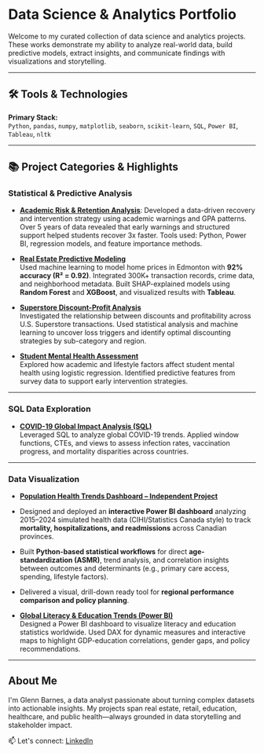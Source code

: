 # Data Science & Analytics Portfolio

Welcome to my curated collection of data science and analytics projects. These works demonstrate my ability to analyze real-world data, build predictive models, extract insights, and communicate findings with visualizations and storytelling.

---

## 🛠️ Tools & Technologies

**Primary Stack:**  
`Python`, `pandas`, `numpy`, `matplotlib`, `seaborn`, `scikit-learn`, `SQL`, `Power BI`, `Tableau`, `nltk`

---

## 📚 Project Categories & Highlights

### Statistical & Predictive Analysis
- [**Academic Risk & Retention Analysis**](https://github.com/glennybarnes/academic_risk-retention-analysis): Developed a data-driven recovery and intervention strategy using academic warnings and GPA patterns. Over 5 years of data revealed that early warnings and structured support helped students recover 3x faster. Tools used: Python, Power BI, regression models, and feature importance methods.

- [**Real Estate Predictive Modeling**](https://github.com/glennybarnes/real-estate-predictive-modeling-edmonton)  
  Used machine learning to model home prices in Edmonton with **92% accuracy (R² = 0.92)**. Integrated 300K+ transaction records, crime data, and neighborhood metadata. Built SHAP-explained models using **Random Forest** and **XGBoost**, and visualized results with **Tableau**.

- [**Superstore Discount-Profit Analysis**](https://github.com/glennybarnes/portfolio_projects/blob/main/Superstore%20Discount-Profit%20Analysis.ipynb)  
  Investigated the relationship between discounts and profitability across U.S. Superstore transactions. Used statistical analysis and machine learning to uncover loss triggers and identify optimal discounting strategies by sub-category and region.

- [**Student Mental Health Assessment**](https://github.com/glennybarnes/personal_projects/blob/main/Student%20Mental%20Health%20Assessments.ipynb)  
  Explored how academic and lifestyle factors affect student mental health using logistic regression. Identified predictive features from survey data to support early intervention strategies.

---

### SQL Data Exploration

- [**COVID-19 Global Impact Analysis (SQL)**](https://github.com/glennybarnes/personal_projects/blob/main/COVID%20Portfolio%20Project%20actual%20scripts.sql)  
  Leveraged SQL to analyze global COVID-19 trends. Applied window functions, CTEs, and views to assess infection rates, vaccination progress, and mortality disparities across countries.

---

### Data Visualization

-  [**Population Health Trends Dashboard – Independent Project**](https://github.com/glennybarnes/population-health-trends)
 - Designed and deployed an **interactive Power BI dashboard** analyzing 2015–2024 simulated health data (CIHI/Statistics Canada style) to track **mortality, hospitalizations, and     readmissions** across Canadian provinces.  
 - Built **Python-based statistical workflows** for direct **age-standardization (ASMR)**, trend analysis, and correlation insights between outcomes and determinants (e.g., primary care access, spending, lifestyle factors).  
 - Delivered a visual, drill-down ready tool for **regional performance comparison and policy planning**.

  
-  [**Global Literacy & Education Trends (Power BI)**](https://github.com/glennybarnes/global-literacy-education-powerbi)  
  Designed a Power BI dashboard to visualize literacy and education statistics worldwide. Used DAX for dynamic measures and interactive maps to highlight GDP-education correlations, gender gaps, and policy recommendations.

---

## About Me

I'm Glenn Barnes, a data analyst passionate about turning complex datasets into actionable insights. My projects span real estate, retail, education, healthcare, and public health—always grounded in data storytelling and stakeholder impact.

📫 Let's connect: [LinkedIn](https://www.linkedin.com/in/glennybarnes/)
